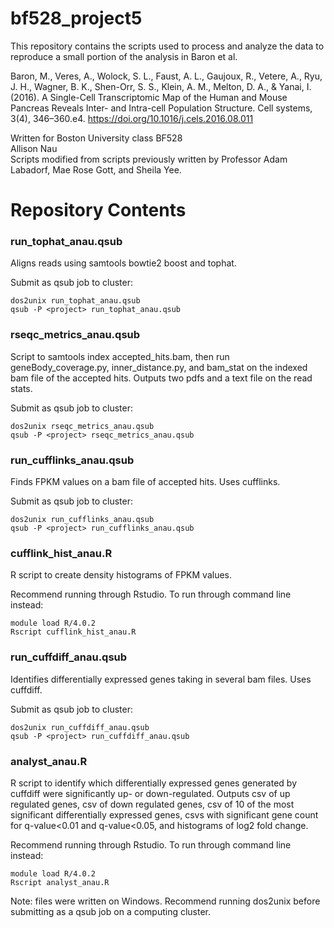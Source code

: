 # bf528_project5

This repository contains the scripts used to process and analyze the data to reproduce a small portion of the analysis in Baron et al.

Baron, M., Veres, A., Wolock, S. L., Faust, A. L., Gaujoux, R., Vetere, A., Ryu, J. H., Wagner, B. K., Shen-Orr, S. S., Klein, A. M., Melton, D. A., & Yanai, I. (2016). A Single-Cell Transcriptomic Map of the Human and Mouse Pancreas Reveals Inter- and Intra-cell Population Structure. Cell systems, 3(4), 346–360.e4. https://doi.org/10.1016/j.cels.2016.08.011

Written for Boston University class BF528  
Allison Nau  
Scripts modified from scripts previously written by Professor Adam Labadorf, Mae Rose Gott, and Sheila Yee.  

# Repository Contents

### run_tophat_anau.qsub ###
Aligns reads using samtools bowtie2 boost and tophat.

Submit as qsub job to cluster:
```
dos2unix run_tophat_anau.qsub
qsub -P <project> run_tophat_anau.qsub
```


### rseqc_metrics_anau.qsub ###
Script to samtools index accepted_hits.bam, then run geneBody_coverage.py, inner_distance.py, and bam_stat on the indexed bam file of the accepted hits. 
Outputs two pdfs and a text file on the read stats.

Submit as qsub job to cluster:
```
dos2unix rseqc_metrics_anau.qsub
qsub -P <project> rseqc_metrics_anau.qsub
```


### run_cufflinks_anau.qsub ###
Finds FPKM values on a bam file of accepted hits. Uses cufflinks.

Submit as qsub job to cluster:
```
dos2unix run_cufflinks_anau.qsub
qsub -P <project> run_cufflinks_anau.qsub
```


### cufflink_hist_anau.R ###
R script to create density histograms of FPKM values.

Recommend running through Rstudio. To run through command line instead:
```
module load R/4.0.2
Rscript cufflink_hist_anau.R
```


### run_cuffdiff_anau.qsub ###
Identifies differentially expressed genes taking in several bam files. Uses cuffdiff.

Submit as qsub job to cluster:
```
dos2unix run_cuffdiff_anau.qsub
qsub -P <project> run_cuffdiff_anau.qsub
```


### analyst_anau.R ###
R script to identify which differentially expressed genes generated by cuffdiff were significantly up- or down-regulated. 
Outputs csv of up regulated genes, csv of down regulated genes, csv of 10 of the most significant differentially expressed genes, 
csvs with significant gene count for q-value<0.01 and q-value<0.05, 
and histograms of log2 fold change.

Recommend running through Rstudio. To run through command line instead:
```
module load R/4.0.2
Rscript analyst_anau.R
```


Note: files were written on Windows. Recommend running dos2unix before submitting as a qsub job on a computing cluster.

